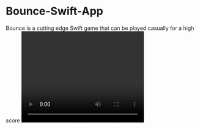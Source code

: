 # Bounce-Swift-App

Bounce is a cutting edge Swift game that can be played casually for a high score
<video width="320" height="240" controls>
  <source src="ScreenRecording_09-18-2018 14-22-23.mp4" type="video/mp4">
</video>

